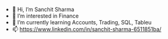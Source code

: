 - 👋 Hi, I’m Sanchit Sharma
- 👀 I’m interested in Finance
- 🌱 I’m currently learning Accounts, Trading, SQL, Tableu
- 📫 https://www.linkedin.com/in/sanchit-sharma-6511851ba/

<!---
sanchit-sh/sanchit-sh is a ✨ special ✨ repository because its `README.md` (this file) appears on your GitHub profile.
You can click the Preview link to take a look at your changes.
--->
